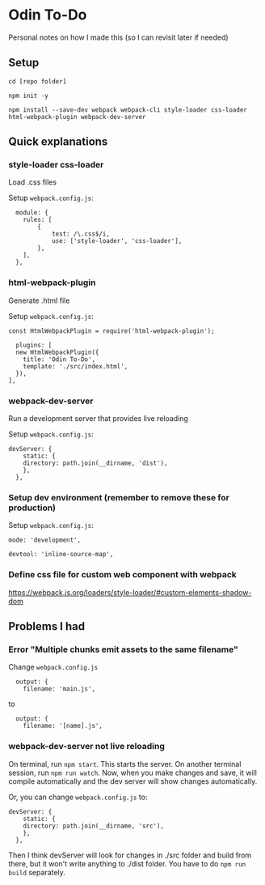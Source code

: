 Odin To-Do
===

Personal notes on how I made this (so I can revisit later if needed)

Setup
---
`cd [repo folder]`

`npm init -y`

`npm install --save-dev webpack webpack-cli style-loader css-loader html-webpack-plugin webpack-dev-server`

## Quick explanations

### style-loader css-loader

Load .css files

Setup `webpack.config.js`:
```
  module: {
    rules: [
        {
            test: /\.css$/i,
            use: ['style-loader', 'css-loader'],
        },
    ],
  },
```


### html-webpack-plugin

Generate .html file

Setup `webpack.config.js`:

```
const HtmlWebpackPlugin = require('html-webpack-plugin');
```
```
  plugins: [
  new HtmlWebpackPlugin({
    title: 'Odin To-Do',
    template: './src/index.html',
  }),
],
```

### webpack-dev-server

Run a development server that provides live reloading

Setup `webpack.config.js`:

```
devServer: {
    static: {
    directory: path.join(__dirname, 'dist'),
    },
  },
```

### Setup dev environment (remember to remove these for production)
Setup `webpack.config.js`:
```
mode: 'development',
```
```
devtool: 'inline-source-map',
```

### Define css file for custom web component with webpack
https://webpack.js.org/loaders/style-loader/#custom-elements-shadow-dom




## Problems I had

### Error "Multiple chunks emit assets to the same filename"

Change `webpack.config.js`
```
  output: {
    filename: 'main.js',
```
to
```
  output: {
    filename: '[name].js',
```

### webpack-dev-server not live reloading

On terminal, run `npm start`. This starts the server.
On another terminal session, run `npm run watch`. Now, when you make changes and save, it will compile automatically and the dev server will show changes automatically. 

Or, you can change `webpack.config.js` to:
```
devServer: {
    static: {
    directory: path.join(__dirname, 'src'),
    },
  },
```
Then I think devServer will look for changes in ./src folder and build from there, but it won't write anything to ./dist folder. You have to do `npm run build` separately.
